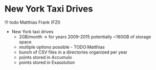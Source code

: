 # New York Taxi Drives

!!! todo
    Matthias Frank (FZI)


- New York taxi drives
  - 2GB/month -> for years 2009-2015 potentially ~160GB of storage space
  - multiple options possible - TODO:Matthias
  - bunch of CSV files in a directories organized per year
  - points stored in Accumulo
  - points stored in Exasolution
